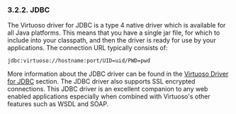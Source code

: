 <div>

<div>

<div>

<div>

### 3.2.2. JDBC

</div>

</div>

</div>

The Virtuoso driver for JDBC is a type 4 native driver which is
available for all Java platforms. This means that you have a single jar
file, for which to include into your classpath, and then the driver is
ready for use by your applications. The connection URL typically
consists of:

``` programlisting
jdbc:virtuoso://hostname:port/UID=uid/PWD=pwd
```

More information about the JDBC driver can be found in the
<a href="virtuosodriverjdbc.html" class="link"
title="7.4. Virtuoso Driver for JDBC">Virtuoso Driver for JDBC</a>
section. The JDBC driver also supports SSL encrypted connections. This
JDBC driver is an excellent companion to any web enabled applications
especially when combined with Virtuoso's other features such as WSDL and
SOAP.

</div>
